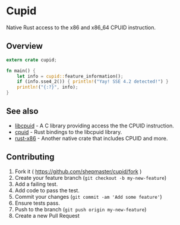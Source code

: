 # Cupid

Native Rust access to the x86 and x86_64 CPUID instruction.

## Overview

```rust
extern crate cupid;

fn main() {
    let info = cupid::feature_information();
    if (info.sse4_2()) { println!("Yay! SSE 4.2 detected!") }
    println!("{:?}", info);
}
```

## See also

* [libcpuid](http://libcpuid.sourceforge.net/) - A C library providing
  access the the CPUID instruction.
* [cpuid](https://crates.io/crates/cpuid) - Rust bindings to the
  libcpuid library.
* [rust-x86](https://github.com/gz/rust-x86) - Another native crate
  that includes CPUID and more.

## Contributing

1. Fork it ( https://github.com/shepmaster/cupid/fork )
2. Create your feature branch (`git checkout -b my-new-feature`)
3. Add a failing test.
4. Add code to pass the test.
5. Commit your changes (`git commit -am 'Add some feature'`)
6. Ensure tests pass.
7. Push to the branch (`git push origin my-new-feature`)
8. Create a new Pull Request
